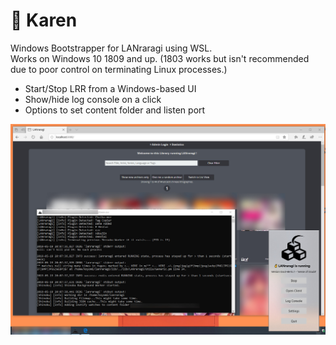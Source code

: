 # 🐝 Karen
Windows Bootstrapper for LANraragi using WSL.  
Works on Windows 10 1809 and up. (1803 works but isn't recommended due to poor control on terminating Linux processes.)  

* Start/Stop LRR from a Windows-based UI
* Show/hide log console on a click
* Options to set content folder and listen port


![](./screenshot.jpg)
